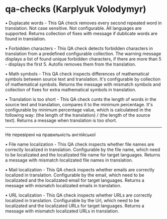 # qa-checks (Karplyuk Volodymyr)
• Duplacate words - This QA check removes every second repeated word in translation. Not case sensitive. Not configurable.  All languages are supported. Returns collection of fixes with message if dublicate words are found in translation.

• Forbidden characters - This QA check detects forbidden characters in translation from a predefined configurable collection. The warning message displays a list of found unique forbidden characters, if there are more than 5 - displays the first 5. Autofix removes them from the translation.

• Math symbols - This QA check inspects differences of mathematical symbols between source text and translation. It's configurable by collection of mathematical symbols. Returns the message with mismatch symbols and collection of fixes for extra mathematical symbols in translation.

• Translation is too short - This QA check cunts the length of words in the source text and translation, compares it to the minimum percentage. It's configurable by minimum percentage value, which is calculateed in the following way: (the length of the translation) / (the length of the source text). Returns a message when translation is too short.

------------------------------
Не перевірені на правильність англійської

• File name localization - This QA check inspects whether file names are correctly localized in translation. Configurable by the file name, which need to be localizated and the localizated file name for target languages. Returns a message with mismatch localizated file names in translation.

• Mail localization - This QA check inspects whether emails are correctly localized in translation. Configurable by the email, which need to be localizated and the localizated email for target languages. Returns a message with mismatch localizated emails in translation.

• URL localization - This QA check inspects whether URLs are correctly localized in translation. Configurable by the Url, which need to be localizated and the localizated URLs for target languages. Returns a message with mismatch localizated URLs in translation.
